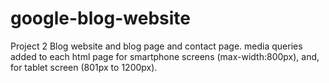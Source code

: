 # google-blog-website
Project 2 Blog website and blog page and contact page.
media queries added to each html page for smartphone screens (max-width:800px), and, for tablet screen (801px to 1200px).
